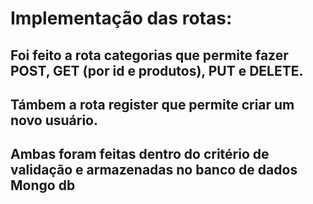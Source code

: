 # Implementação das rotas: </br>
## Foi feito a rota **categorias** que permite fazer POST, GET (por id e produtos), PUT e DELETE.
## Támbem a rota **register** que permite criar um novo usuário.
## Ambas foram feitas dentro do critério de validação e armazenadas no banco de dados **Mongo db**
